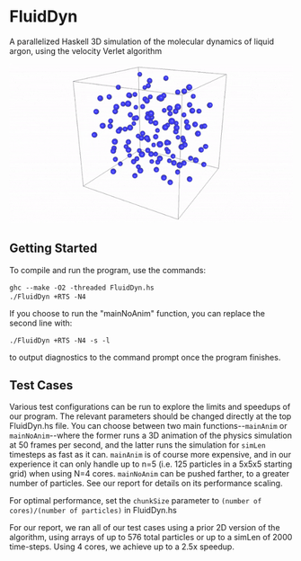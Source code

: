 FluidDyn
==========
A parallelized Haskell 3D simulation of the molecular dynamics of liquid argon, using the velocity Verlet algorithm

![demo](demo.gif)

Getting Started
---------------
To compile and run the program, use the commands:
```
ghc --make -O2 -threaded FluidDyn.hs
./FluidDyn +RTS -N4
```
If you choose to run the "mainNoAnim" function, you can replace the second line with:
```
./FluidDyn +RTS -N4 -s -l
```
to output diagnostics to the command prompt once the program finishes.

Test Cases
----------
Various test configurations can be run to explore the limits and speedups of our program. The relevant parameters should be changed directly at the top FluidDyn.hs file. You can choose between two main functions--`mainAnim` or `mainNoAnim`--where the former runs a 3D animation of the physics simulation at 50 frames per second, and the latter runs the simulation for `simLen` timesteps as fast as it can. `mainAnim` is of course more expensive, and in our experience it can only handle up to n=5 (i.e. 125 particles in a 5x5x5 starting grid) when using N=4 cores. `mainNoAnim` can be pushed farther, to a greater number of particles. See our report for details on its performance scaling.

For optimal performance, set the `chunkSize` parameter to `(number of cores)/(number of particles)` in FluidDyn.hs

For our report, we ran all of our test cases using a prior 2D version of the algorithm, using arrays of up to 576 total particles or up to a simLen of 2000 time-steps. Using 4 cores, we achieve up to a 2.5x speedup.
